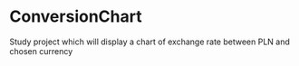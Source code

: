 # ConversionChart
Study project which will display a chart of exchange rate between PLN and chosen currency
